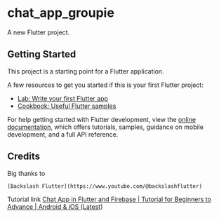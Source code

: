 # chat_app_groupie

A new Flutter project.

## Getting Started

This project is a starting point for a Flutter application.

A few resources to get you started if this is your first Flutter project:

- [Lab: Write your first Flutter app](https://docs.flutter.dev/get-started/codelab)
- [Cookbook: Useful Flutter samples](https://docs.flutter.dev/cookbook)

For help getting started with Flutter development, view the
[online documentation](https://docs.flutter.dev/), which offers tutorials,
samples, guidance on mobile development, and a full API reference.


## Credits
Big thanks to

    [Backslash Flutter](https://www.youtube.com/@backslashflutter)
Tutorial link
    [Chat App in Flutter and Firebase | Tutorial for Beginners to Advance | Android & iOS (Latest)](https://www.youtube.com/watch?v=Qwk5oIAkgnY&t=13234s)